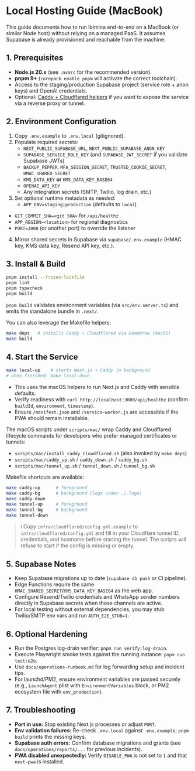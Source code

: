 # Local Hosting Guide (MacBook)

This guide documents how to run Ibimina end-to-end on a MacBook (or similar Node host) without relying on a managed PaaS. It assumes Supabase is already provisioned and reachable from the machine.

## 1. Prerequisites
- **Node.js 20.x** (see `.nvmrc` for the recommended version).
- **pnpm 9+** (`corepack enable pnpm` will activate the correct toolchain).
- Access to the staging/production Supabase project (service role + anon keys) and OpenAI credentials.
- Optional: [Caddy + Cloudflared helpers](../scripts/mac/) if you want to expose the service via a reverse proxy or tunnel.

## 2. Environment Configuration
1. Copy `.env.example` to `.env.local` (gitignored).
2. Populate required secrets:
   - `NEXT_PUBLIC_SUPABASE_URL`, `NEXT_PUBLIC_SUPABASE_ANON_KEY`
   - `SUPABASE_SERVICE_ROLE_KEY` (and `SUPABASE_JWT_SECRET` if you validate Supabase JWTs)
   - `BACKUP_PEPPER`, `MFA_SESSION_SECRET`, `TRUSTED_COOKIE_SECRET`, `HMAC_SHARED_SECRET`
   - `KMS_DATA_KEY` **or** `KMS_DATA_KEY_BASE64`
   - `OPENAI_API_KEY`
   - Any integration secrets (SMTP, Twilio, log drain, etc.)
3. Set optional runtime metadata as needed:
   - `APP_ENV=staging|production` (defaults to `local`)
  - `GIT_COMMIT_SHA=<git SHA>` for `/api/healthz`
   - `APP_REGION=<location>` for regional diagnostics
   - `PORT=3000` (or another port) to override the listener
4. Mirror shared secrets in Supabase via `supabase/.env.example` (HMAC key, KMS data key, Resend API key, etc.).

## 3. Install & Build
```bash
pnpm install --frozen-lockfile
pnpm lint
pnpm typecheck
pnpm build
```
`pnpm build` validates environment variables (via `src/env.server.ts`) and emits the standalone bundle in `.next/`.

You can also leverage the Makefile helpers:
```bash
make deps   # installs Caddy + Cloudflared via Homebrew (macOS)
make build
```

## 4. Start the Service
```bash
make local-up    # starts Next.js + Caddy in background
# when finished: make local-down
```
- This uses the macOS helpers to run Next.js and Caddy with sensible defaults.
- Verify readiness with `curl http://localhost:3000/api/healthz` (confirm `buildId`, `environment`, `timestamp`).
- Ensure `/manifest.json` and `/service-worker.js` are accessible if the PWA should remain installable.

The macOS scripts under `scripts/mac/` wrap Caddy and Cloudflared lifecycle commands for developers who prefer managed certificates or tunnels:
- `scripts/mac/install_caddy_cloudflared.sh` (also invoked by `make deps`)
- `scripts/mac/caddy_up.sh` / `caddy_down.sh` / `caddy_bg.sh`
- `scripts/mac/tunnel_up.sh` / `tunnel_down.sh` / `tunnel_bg.sh`

Makefile shortcuts are available:
```bash
make caddy-up      # foreground
make caddy-bg      # background (logs under ./.logs)
make caddy-down
make tunnel-up     # foreground
make tunnel-bg     # background
make tunnel-down
```

> ℹ️ Copy `infra/cloudflared/config.yml.example` to `infra/cloudflared/config.yml` and fill in your Cloudflare tunnel ID, credentials, and hostname before starting the tunnel. The scripts will refuse to start if the config is missing or empty.

## 5. Supabase Notes
- Keep Supabase migrations up to date (`supabase db push` or CI pipeline).
- Edge Functions require the same `HMAC_SHARED_SECRET`/`KMS_DATA_KEY_BASE64` as the web app.
- Configure Resend/Twilio credentials and WhatsApp sender numbers directly in Supabase secrets when those channels are active.
- For local testing without external dependencies, you may stub Twilio/SMTP env vars and run `AUTH_E2E_STUB=1`.

## 6. Optional Hardening
- Run the Postgres log-drain verifier: `pnpm run verify:log-drain`.
- Execute Playwright smoke tests against the running instance: `pnpm run test:e2e`.
- Use `docs/operations-runbook.md` for log forwarding setup and incident tips.
- For launchd/PM2, ensure environment variables are passed securely (e.g., `LaunchAgent` plist with `EnvironmentVariables` block, or PM2 ecosystem file with `env_production`).

## 7. Troubleshooting
- **Port in use:** Stop existing Next.js processes or adjust `PORT`.
- **Env validation failures:** Re-check `.env.local` against `.env.example`; `pnpm build` prints the missing keys.
- **Supabase auth errors:** Confirm database migrations and grants (see `docs/operations/reports/...` for previous incidents).
- **PWA disabled unexpectedly:** Verify `DISABLE_PWA` is not set to `1` and that `next-pwa` is installed.
